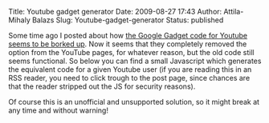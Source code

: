Title: Youtube gadget generator
Date: 2009-08-27 17:43
Author: Attila-Mihaly Balazs
Slug: Youtube-gadget-generator
Status: published

Some time ago I posted about how [the Google Gadget code for Youtube
seems to be borked
up](http://hype-free.blogspot.com/2009/06/youtube-channel-embedding-being-all.html).
Now it seems that they completely removed the option from the YouTube
pages, for whatever reason, but the old code still seems functional. So
below you can find a small Javascript which generates the equivalent
code for a given Youtube user (if you are reading this in an RSS reader,
you need to click trough to the post page, since chances are that the
reader stripped out the JS for security reasons).

Of course this is an unofficial and unsupported solution, so it might
break at any time and without warning!

<p>
<script>
\<br /\> function showmethemoneyyoutube() {\<br /\> var prefix =
"\<scr" + "ipt\>\\n/\* \<![CDATA[ \*/\\n(function(){var css='\<br /\>
\<style\>table.gadget{background-position:0%;background:transparent
none;border-collapse:collapse;border:0;clear:none;float:none;font-family:arial,sans-serif;font-style:normal;font-variant:normal;height:auto;letter-spacing:normal;line-height:normal;margin:0;padding:0;text-indent:0;text-transform:none;top:auto;vertical-align:middle;white-space:normal;width:auto;word-spacing:normal;}table.gadget
span.title a:hover,table.gadget span.title a:visited,table.gadget
span.title a:active,table.gadget
span.title{font-size:12px;color:\#0000cc}table.gadget span.powered
a:hover,table.gadget span.powered a:visited,table.gadget span.powered
a:active,table.gadget
span.powered{font-size:10px;color:\#0000cc}\</style\> \<p\>';var
js='';var html='\\x3ctable class\\x3d\\x22gadget\\x22 cellspacing\\x3d0
cellpadding\\x3d0
width\\x3d320\\x3e\\x3ctr\\x3e\\x3c/tr\\x3e\\x3ctr\\x3e\\x3ctd
colspan\\x3d2\\x3e\\x3cdiv style\\x3d\\x22background:white;padding:3px;
border:1px solid \#999999;\\x22\\x3e\\x3ciframe
src\\x3d\\x22http://www.gmodules.com/ig/ifr?container\\x3dyoutube\\x26mid\\x3d1\\x26v\\x3d1d667595b6f563bb6e77ac593b4a245\\x26lang\\x3dall\\x26country\\x3dALL\\x26view\\x3dhome\\x26up\_channel\\x3d";\<br
/\> var suffix =
"\\x26url\\x3dhttp%3A%2F%2Fwww.google.com%2Fig%2Fmodules%2Fyoutube.xml\\x26source\\x3d\_\_LOCATION\_\_\\x26parent\\x3d\_\_LOCATION\_\_\\x26libs\\x3dcore%3Acore.io\\x22
width\\x3d320 height\\x3d390 style\\x3d\\x22display:block;\\x22
frameborder\\x3d0
scrolling\\x3d\\x22no\\x22\\x3e\\x3c/iframe\\x3e\\x3c/div\\x3e\\x3c/td\\x3e\\x3c/tr\\x3e\\x3ctr\\x3e\\x3ctd
style\\x3d\\x22text-align:left;vertical-align:middle;height:28px;\\x22\\x3e\\x3ca
href\\x3d\\x22http://fusion.google.com/ig/add?synd\\x3dopen\\x26source\\x3dggyp\\x26moduleurl\\x3dhttp://www.google.com/ig/modules/youtube.xml\\x22
target\\x3d\\x22\_top\\x22\\x3e\\x3cimg style\\x3d\\x22border:0;\\x22
src\\x3d\\x22http://www.gmodules.com/ig/images/plus\_google.gif\\x22\\x3e\\x3c/a\\x3e\\x3c/td\\x3e\\x3ctd
style\\x3d\\x22text-align:right;vertical-align:middle;height:28px;\\x22\\x3e\\x3cspan
class\\x3d\\x22powered\\x22\\x3e\\x3ca
href\\x3d\\x22http://www.google.com/webmasters/gadgets.html\\x22
target\\x3d\\x22\_top\\x22\\x3eGadgets\\x3c/a\\x3e powered by
Google\\x3c/span\\x3e\\x3c/td\\x3e\\x3c/tr\\x3e\\x3c/table\\x3e';html=html.replace(/\_\_LOCATION\_\_/g,
encodeURIComponent(location.href));document.write(css+js+html);})();\\n/\* \*/\\n\</p\>
